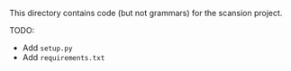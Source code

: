 This directory contains code (but not grammars) for the scansion project.

TODO: 

* Add `setup.py`
* Add `requirements.txt`
